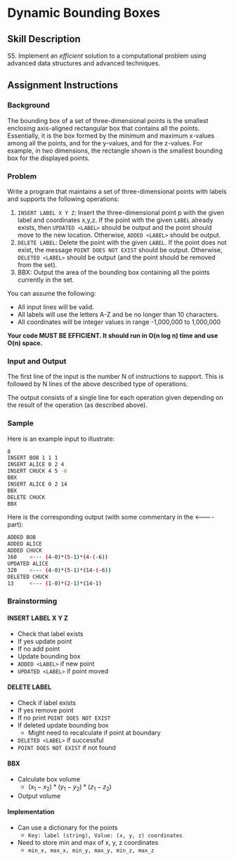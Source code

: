 # Dynamic Bounding Boxes 

## Skill Description

S5. Implement an *efficient* solution to a computational problem using advanced data structures and advanced techniques.

## Assignment Instructions

### Background

The bounding box of a set of three-dimensional points is the smallest enclosing axis-aligned rectangular box that contains all the points. Essentially, it is the box formed by the minimum and maximum x-values among all the points, and for the y-values, and for the z-values. For example, in two dimensions, the rectangle shown is the smallest bounding box for the displayed points.

### Problem

Write a program that maintains a set of three-dimensional points with labels and supports the following operations:

1. `INSERT LABEL X Y Z`: Insert the three-dimensional point p with the given label and coordinates x,y,z. If the point with the given `LABEL` already exists, then `UPDATED <LABEL>` should be output and the point should move to the new location. Otherwise, `ADDED <LABEL>` should be output.
2. `DELETE LABEL`: Delete the point with the given `LABEL`. If the point does not exist, the message `POINT DOES NOT EXIST` should be output. Otherwise, `DELETED <LABEL>` should be output (and the point should be removed from the set).
3. BBX: Output the area of the bounding box containing all the points currently in the set.

You can assume the following:

- All input lines will be valid.
- All labels will use the letters A-Z and be no longer than 10 characters.
- All coordinates will be integer values in range -1,000,000 to 1,000,000

**Your code MUST BE EFFICIENT. It should run in O(n log n) time and use O(n) space.**

### Input and Output

The first line of the input is the number N of instructions to support. This is followed by N lines of the above described type of operations.

The output consists of a single line for each operation given depending on the result of the operation (as described above).

### Sample

Here is an example input to illustrate:

```bash
8
INSERT BOB 1 1 1
INSERT ALICE 0 2 4
INSERT CHUCK 4 5 -6
BBX
INSERT ALICE 0 2 14
BBX
DELETE CHUCK
BBX
```

Here is the corresponding output (with some commentary in the <---- part):

```bash
ADDED BOB
ADDED ALICE
ADDED CHUCK
160    <--- (4-0)*(5-1)*(4-(-6))
UPDATED ALICE
320    <--- (4-0)*(5-1)*(14-(-6))
DELETED CHUCK
13     <--- (1-0)*(2-1)*(14-1)
```

### Brainstorming

#### INSERT LABEL X Y Z
- Check that label exists
- If yes update point
- If no add point
- Update bounding box
- `ADDED <LABEL>` if new point
- `UPDATED <LABEL>` if point moved

#### DELETE LABEL
- Check if label exists
- If yes remove point
- If no print `POINT DOES NOT EXIST`
- If deleted update bounding box
    - Might need to recalculate if point at boundary
- `DELETED <LABEL>` if successful
- `POINT DOES NOT EXIST` if not found

#### BBX
- Calculate box volume
  - $(x_1 - x_2) * (y_1 - y_2) * (z_1 - z_2)$
- Output volume

#### Implementation
- Can use a dictionary for the points
    - `Key: label (string), Value: (x, y, z) coordinates`
- Need to store min and max of x, y, z coordinates
    - `min_x, max_x, min_y, max_y, min_z, max_z`
